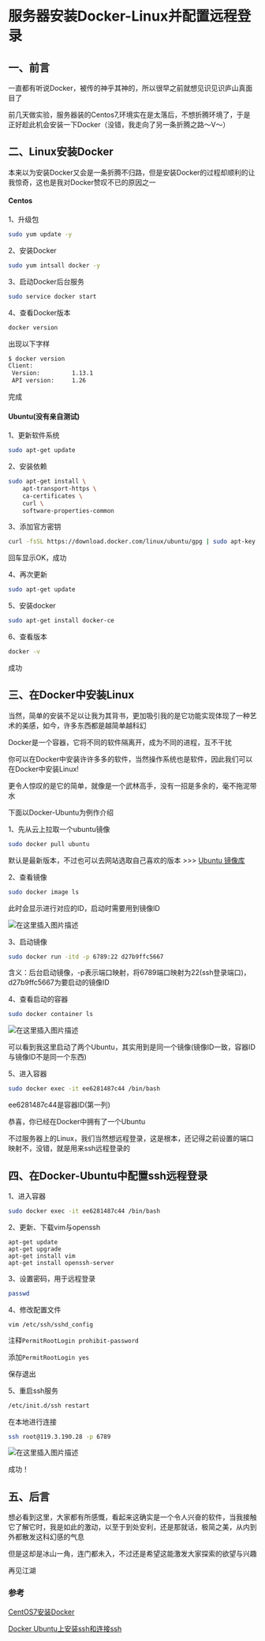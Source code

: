 # 服务器安装Docker-Linux并配置远程登录

## 一、前言

一直都有听说Docker，被传的神乎其神的，所以很早之前就想见识见识庐山真面目了

前几天做实验，服务器装的Centos7,环境实在是太落后，不想折腾环境了，于是正好趁此机会安装一下Docker（没错，我走向了另一条折腾之路～V～）



## 二、Linux安装Docker

本来以为安装Docker又会是一条折腾不归路，但是安装Docker的过程却顺利的让我惊奇，这也是我对Docker赞叹不已的原因之一



#### Centos

1、升级包

```bash
sudo yum update -y
```

2、安装Docker

```bash
sudo yum intsall docker -y
```

3、启动Docker后台服务

```bash
sudo service docker start
```

4、查看Docker版本

```bash
docker version
```

出现以下字样

```bash
$ docker version
Client:
 Version:         1.13.1
 API version:     1.26
```

完成



#### Ubuntu(没有亲自测试)

1、更新软件系统

```bash
sudo apt-get update
```

2、安装依赖

```bash
sudo apt-get install \
    apt-transport-https \
    ca-certificates \
    curl \
    software-properties-common
```

3、添加官方密钥

```bash
curl -fsSL https://download.docker.com/linux/ubuntu/gpg | sudo apt-key add -
```

回车显示OK，成功

4、再次更新

```bash
sudo apt-get update
```

5、安装docker

```bash
sudo apt-get install docker-ce
```

6、查看版本

```bash
docker -v
```

成功



## 三、在Docker中安装Linux

当然，简单的安装不足以让我为其背书，更加吸引我的是它功能实现体现了一种艺术的美感，如今，许多东西都是越简单越科幻

Docker是一个容器，它将不同的软件隔离开，成为不同的进程，互不干扰

你可以在Docker中安装许许多多的软件，当然操作系统也是软件，因此我们可以在Docker中安装Linux!

更令人惊叹的是它的简单，就像是一个武林高手，没有一招是多余的，毫不拖泥带水



下面以Docker-Ubuntu为例作介绍

1、先从云上拉取一个ubuntu镜像

```bash
sudo docker pull ubuntu
```

默认是最新版本，不过也可以去网站选取自己喜欢的版本  >>>  [Ubuntu 镜像库](https://hub.docker.com/_/ubuntu?tab=tags&page=1)



2、查看镜像

```bash
sudo docker image ls 
```

此时会显示进行对应的ID，启动时需要用到镜像ID

![在这里插入图片描述](https://img-blog.csdnimg.cn/20200721234449573.png)



3、启动镜像

```bash
sudo docker run -itd -p 6789:22 d27b9ffc5667
```

含义：后台启动镜像，-p表示端口映射，将6789端口映射为22(ssh登录端口)，d27b9ffc5667为要启动的镜像ID



4、查看启动的容器

```bash
sudo docker container ls
```

![在这里插入图片描述](https://img-blog.csdnimg.cn/20200721235045844.png)

可以看到我这里启动了两个Ubuntu，其实用到是同一个镜像(镜像ID一致，容器ID与镜像ID不是同一个东西)



5、进入容器

```bash
sudo docker exec -it ee6281487c44 /bin/bash
```

ee6281487c44是容器ID(第一列)



恭喜，你已经在Docker中拥有了一个Ubuntu

不过服务器上的Linux，我们当然想远程登录，这是根本，还记得之前设置的端口映射不，没错，就是用来ssh远程登录的



## 四、在Docker-Ubuntu中配置ssh远程登录

1、进入容器

```bash
sudo docker exec -it ee6281487c44 /bin/bash
```

2、更新、下载vim与openssh

```ba
apt-get update
apt-get upgrade
apt-get install vim
apt-get install openssh-server
```

3、设置密码，用于远程登录

```bash
passwd
```

4、修改配置文件

```
vim /etc/ssh/sshd_config
```

注释`PermitRootLogin prohibit-password`

添加`PermitRootLogin yes`

保存退出

5、重启ssh服务

```bash
/etc/init.d/ssh restart
```



在本地进行连接

```bash
ssh root@119.3.190.28 -p 6789
```

![在这里插入图片描述](https://img-blog.csdnimg.cn/20200722000620719.png?x-oss-process=image/watermark,type_ZmFuZ3poZW5naGVpdGk,shadow_10,text_aHR0cHM6Ly9ibG9nLmNzZG4ubmV0L3Jqc3p6MTMxNA==,size_16,color_FFFFFF,t_70)

成功！



## 五、后言

想必看到这里，大家都有所感慨，看起来这确实是一个令人兴奋的软件，当我接触它了解它时，我是如此的激动，以至于到处安利，还是那就话，极简之美，从内到外都散发这科幻感的气息



但是这却是冰山一角，连门都未入，不过还是希望这能激发大家探索的欲望与兴趣



再见江湖



### 参考

[CentOS7安装Docker](https://www.jianshu.com/p/3a4cd73e3272)

[Docker Ubuntu上安装ssh和连接ssh](https://blog.csdn.net/qq_43914736/article/details/90608587)


